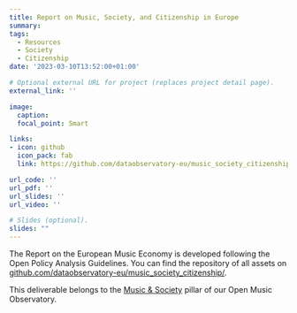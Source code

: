 ```yaml
---
title: Report on Music, Society, and Citizenship in Europe
summary: 
tags:
  - Resources
  - Society
  - Citizenship
date: '2023-03-10T13:52:00+01:00'

# Optional external URL for project (replaces project detail page).
external_link: ''

image:
  caption: 
  focal_point: Smart

links:
- icon: github
  icon_pack: fab
  link: https://github.com/dataobservatory-eu/music_society_citizenship/

url_code: ''
url_pdf: ''
url_slides: ''
url_video: ''

# Slides (optional).
slides: ""
---
```


The Report on the European Music Economy is developed following the Open Policy Analysis Guidelines.  You can find the repository of all assets on [github.com/dataobservatory-eu/music_society_citizenship/](https://github.com/dataobservatory-eu/music_society_citizenship/).

This deliverable belongs to the [Music & Society](https://music.dataobservatory.eu/pillar/music-and-society/) pillar of our Open Music Observatory.